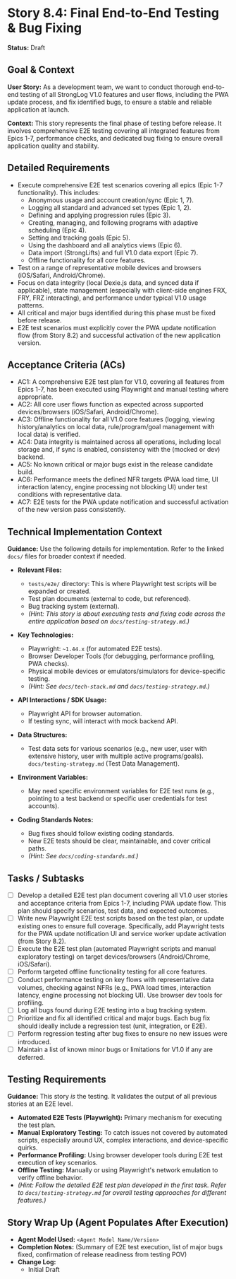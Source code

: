 # Story 8.4: Final End-to-End Testing & Bug Fixing

**Status:** Draft

## Goal & Context

**User Story:** As a development team, we want to conduct thorough end-to-end testing of all StrongLog V1.0 features and user flows, including the PWA update process, and fix identified bugs, to ensure a stable and reliable application at launch.

**Context:** This story represents the final phase of testing before release. It involves comprehensive E2E testing covering all integrated features from Epics 1-7, performance checks, and dedicated bug fixing to ensure overall application quality and stability.

## Detailed Requirements

* Execute comprehensive E2E test scenarios covering all epics (Epic 1-7 functionality). This includes:
  * Anonymous usage and account creation/sync (Epic 1, 7).
  * Logging all standard and advanced set types (Epic 1, 2).
  * Defining and applying progression rules (Epic 3).
  * Creating, managing, and following programs with adaptive scheduling (Epic 4).
  * Setting and tracking goals (Epic 5).
  * Using the dashboard and all analytics views (Epic 6).
  * Data import (StrongLifts) and full V1.0 data export (Epic 7).
  * Offline functionality for all core features.
* Test on a range of representative mobile devices and browsers (iOS/Safari, Android/Chrome).
* Focus on data integrity (local Dexie.js data, and synced data if applicable), state management (especially with client-side engines FRX, FRY, FRZ interacting), and performance under typical V1.0 usage patterns.
* All critical and major bugs identified during this phase must be fixed before release.
* E2E test scenarios must explicitly cover the PWA update notification flow (from Story 8.2) and successful activation of the new application version.

## Acceptance Criteria (ACs)

* AC1: A comprehensive E2E test plan for V1.0, covering all features from Epics 1-7, has been executed using Playwright and manual testing where appropriate.
* AC2: All core user flows function as expected across supported devices/browsers (iOS/Safari, Android/Chrome).
* AC3: Offline functionality for all V1.0 core features (logging, viewing history/analytics on local data, rule/program/goal management with local data) is verified.
* AC4: Data integrity is maintained across all operations, including local storage and, if sync is enabled, consistency with the (mocked or dev) backend.
* AC5: No known critical or major bugs exist in the release candidate build.
* AC6: Performance meets the defined NFR targets (PWA load time, UI interaction latency, engine processing not blocking UI) under test conditions with representative data.
* AC7: E2E tests for the PWA update notification and successful activation of the new version pass consistently.

## Technical Implementation Context

**Guidance:** Use the following details for implementation. Refer to the linked `docs/` files for broader context if needed.

* **Relevant Files:**
  * `tests/e2e/` directory: This is where Playwright test scripts will be expanded or created.
  * Test plan documents (external to code, but referenced).
  * Bug tracking system (external).
  * _(Hint: This story is about executing tests and fixing code across the entire application based on `docs/testing-strategy.md`.)_

* **Key Technologies:**
  * Playwright: `~1.44.x` (for automated E2E tests).
  * Browser Developer Tools (for debugging, performance profiling, PWA checks).
  * Physical mobile devices or emulators/simulators for device-specific testing.
  * _(Hint: See `docs/tech-stack.md` and `docs/testing-strategy.md`.)_

* **API Interactions / SDK Usage:**
  * Playwright API for browser automation.
  * If testing sync, will interact with mock backend API.

* **Data Structures:**
  * Test data sets for various scenarios (e.g., new user, user with extensive history, user with multiple active programs/goals). `docs/testing-strategy.md` (Test Data Management).

* **Environment Variables:**
  * May need specific environment variables for E2E test runs (e.g., pointing to a test backend or specific user credentials for test accounts).

* **Coding Standards Notes:**
  * Bug fixes should follow existing coding standards.
  * New E2E tests should be clear, maintainable, and cover critical paths.
  * _(Hint: See `docs/coding-standards.md`.)_

## Tasks / Subtasks

* [ ] Develop a detailed E2E test plan document covering all V1.0 user stories and acceptance criteria from Epics 1-7, including PWA update flow. This plan should specify scenarios, test data, and expected outcomes.
* [ ] Write new Playwright E2E test scripts based on the test plan, or update existing ones to ensure full coverage. Specifically, add Playwright tests for the PWA update notification UI and service worker update activation (from Story 8.2).
* [ ] Execute the E2E test plan (automated Playwright scripts and manual exploratory testing) on target devices/browsers (Android/Chrome, iOS/Safari).
* [ ] Perform targeted offline functionality testing for all core features.
* [ ] Conduct performance testing on key flows with representative data volumes, checking against NFRs (e.g., PWA load times, interaction latency, engine processing not blocking UI). Use browser dev tools for profiling.
* [ ] Log all bugs found during E2E testing into a bug tracking system.
* [ ] Prioritize and fix all identified critical and major bugs. Each bug fix should ideally include a regression test (unit, integration, or E2E).
* [ ] Perform regression testing after bug fixes to ensure no new issues were introduced.
* [ ] Maintain a list of known minor bugs or limitations for V1.0 if any are deferred.

## Testing Requirements

**Guidance:** This story _is_ the testing. It validates the output of all previous stories at an E2E level.

* **Automated E2E Tests (Playwright):** Primary mechanism for executing the test plan.
* **Manual Exploratory Testing:** To catch issues not covered by automated scripts, especially around UX, complex interactions, and device-specific quirks.
* **Performance Profiling:** Using browser developer tools during E2E test execution of key scenarios.
* **Offline Testing:** Manually or using Playwright's network emulation to verify offline behavior.
* _(Hint: Follow the detailed E2E test plan developed in the first task. Refer to `docs/testing-strategy.md` for overall testing approaches for different features.)_

## Story Wrap Up (Agent Populates After Execution)

* **Agent Model Used:** `<Agent Model Name/Version>`
* **Completion Notes:** (Summary of E2E test execution, list of major bugs fixed, confirmation of release readiness from testing POV)
* **Change Log:**
  * Initial Draft
